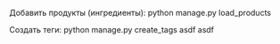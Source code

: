 Добавить продукты (ингредиенты):
python manage.py load_products

Создать теги:
python manage.py create_tags
asdf
asdf
